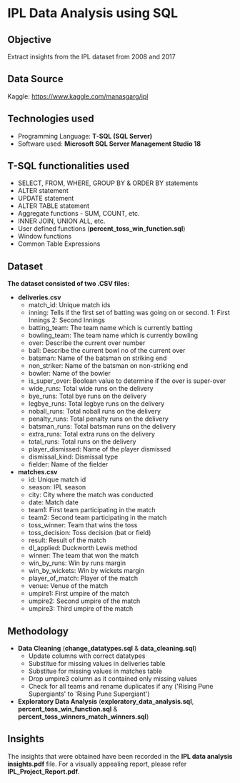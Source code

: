 # IPL Data Analysis using SQL

## Objective
Extract insights from the IPL dataset from 2008 and 2017 
## Data Source
Kaggle: https://www.kaggle.com/manasgarg/ipl
## Technologies used
* Programming Language: **T-SQL (SQL Server)**
* Software used: **Microsoft SQL Server Management Studio 18**
## T-SQL functionalities used
* SELECT, FROM, WHERE, GROUP BY & ORDER BY statements
* ALTER statement
* UPDATE statement
* ALTER TABLE statement
* Aggregate functions - SUM, COUNT, etc.
* INNER JOIN, UNION ALL, etc.
* User defined functions (**percent_toss_win_function.sql**)
* Window functions
* Common Table Expressions
## Dataset
**The dataset consisted of two .CSV files:**
* **deliveries.csv**
  * match_id: Unique match ids
  * inning: Tells if the first set of batting was going on or second. 1: First Innings 2: Second Innings
  * batting_team: The team name which is currently batting
  * bowling_team: The team name which is currently bowling
  * over: Describe the current over number
  * ball: Describe the current bowl no of the current over
  * batsman: Name of the batsman on striking end
  * non_striker: Name of the batsman on non-striking end
  * bowler: Name of the bowler
  * is_super_over: Boolean value to determine if the over is super-over
  * wide_runs: Total wide runs on the delivery
  * bye_runs: Total bye runs on the delivery
  * legbye_runs: Total legbye runs on the delivery
  * noball_runs: Total noball runs on the delivery
  * penalty_runs: Total penalty runs on the delivery
  * batsman_runs: Total batsman runs on the delivery
  * extra_runs: Total extra runs on the delivery
  * total_runs: Total runs on the delivery
  * player_dismissed: Name of the player dismissed
  * dismissal_kind: Dismissal type
  * fielder: Name of the fielder
* **matches.csv**
  * id: Unique match id
  * season: IPL season
  * city: City where the match was conducted
  * date: Match date
  * team1: First team participating in the match
  * team2: Second team participating in the match
  * toss_winner: Team that wins the toss
  * toss_decision: Toss decision (bat or field)
  * result: Result of the match
  * dl_applied: Duckworth Lewis method
  * winner: The team that won the match
  * win_by_runs: Win by runs margin
  * win_by_wickets: Win by wickets margin
  * player_of_match: Player of the match
  * venue: Venue of the match
  * umpire1: First umpire of the match
  * umpire2: Second umpire of the match
  * umpire3: Third umpire of the match
## Methodology
* **Data Cleaning** (**change_datatypes.sql** & **data_cleaning.sql**)
  * Update columns with correct datatypes 
  * Substitue for missing values in deliveries table
  * Substitue for missing values in matches table
  * Drop umpire3 column as it contained only missing values
  * Check for all teams and rename duplicates if any ('Rising Pune Supergiants' to 'Rising Pune Supergiant')
* **Exploratory Data Analysis** (**exploratory_data_analysis.sql**, **percent_toss_win_function.sql** & **percent_toss_winners_match_winners.sql**)
## Insights
The insights that were obtained have been recorded in the **IPL data analysis insights.pdf** file. For a visually appealing report, please refer **IPL_Project_Report.pdf**.
